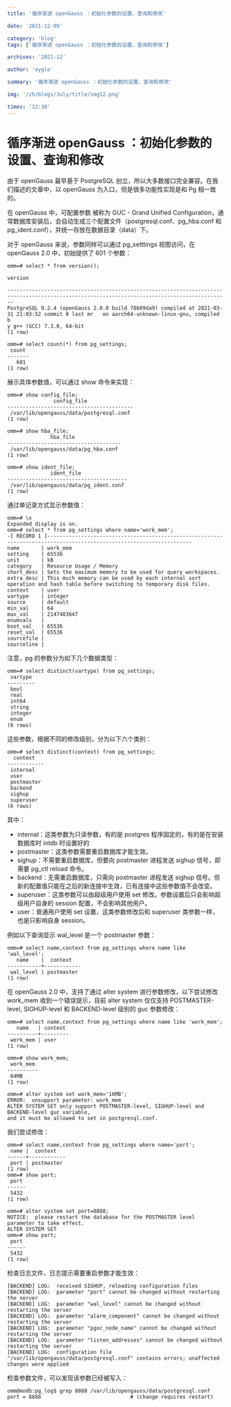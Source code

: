 ```yaml
---
title: '循序渐进 openGauss ：初始化参数的设置、查询和修改'

date: '2021-12-09'

category: 'blog'
tags: ['循序渐进 openGauss ：初始化参数的设置、查询和修改']

archives: '2021-12'

author: 'eygle'

summary: '循序渐进 openGauss ：初始化参数的设置、查询和修改'

img: '/zh/blogs/July/title/img12.png'

times: '12:30'
---
```


# 循序渐进 openGauss ：初始化参数的设置、查询和修改<a name="ZH-CN_TOPIC_0000001187373546"></a>

由于 openGauss 最早基于 PostgreSQL 创立，所以大多数接口完全兼容。在我们描述的文章中，以 openGauss 为入口，但是很多功能性实现是和 Pg 相一致的。

在 openGauss 中，可配置参数 被称为 GUC - Grand Unified Configuration，通常数据库安装后，会自动生成三个配置文件（postgresql.conf、pg_hba.conf 和 pg_ident.conf），并统一存放在数据目录（data）下。

对于 openGauss 来说，参数同样可以通过 pg_setttings 视图访问，在 openGauss 2.0 中，初始提供了 601 个参数：

```
omm=# select * from version();
                                                                                version

----------------------------------------------------------------------------------------------------------------------------------------------
PostgreSQL 9.2.4 (openGauss 2.0.0 build 78689da9) compiled at 2021-03-31 21:03:52 commit 0 last mr   on aarch64-unknown-linux-gnu, compiled b
y g++ (GCC) 7.3.0, 64-bit
(1 row)

omm=# select count(*) from pg_settings;
 count
-------
   601
(1 row)
```

展示具体参数值，可以通过 show 命令来实现：

```
omm=# show config_file;
               config_file
-----------------------------------------
 /var/lib/opengauss/data/postgresql.conf
(1 row)

omm=# show hba_file;
              hba_file
-------------------------------------
 /var/lib/opengauss/data/pg_hba.conf
(1 row)

omm=# show ident_file;
              ident_file
---------------------------------------
 /var/lib/opengauss/data/pg_ident.conf
(1 row)
```

通过单记录方式显示参数值：

```
omm=# \x
Expanded display is on.
omm=# select * from pg_settings where name='work_mem';
-[ RECORD 1 ]---------------------------------------------------------------------------------------------------------------------
name       | work_mem
setting    | 65536
unit       | kB
category   | Resource Usage / Memory
short_desc | Sets the maximum memory to be used for query workspaces.
extra_desc | This much memory can be used by each internal sort operation and hash table before switching to temporary disk files.
context    | user
vartype    | integer
source     | default
min_val    | 64
max_val    | 2147483647
enumvals   |
boot_val   | 65536
reset_val  | 65536
sourcefile |
sourceline |
```

注意，pg 的参数分为如下几个数据类型：

```
omm=# select distinct(vartype) from pg_settings;
 vartype
---------
 bool
 real
 int64
 string
 integer
 enum
(6 rows)
```

这些参数，根据不同的修改级别，分为以下六个类别：

```
omm=# select distinct(context) from pg_settings;
  context
------------
 internal
 user
 postmaster
 backend
 sighup
 superuser
(6 rows)
```

其中：

- internal：这类参数为只读参数，有的是 postgres 程序固定的，有的是在安装数据库时 intdb 时设置好的
- postmaster：这类参数需要重启数据库才能生效。
- sighup：不需要重启数据库，但要向 postmaster 进程发送 sighup 信号，即需要 pg_ctl reload 命令。
- backend：无需重启数据库，只需向 postmaster 进程发送 sighup 信号。但新的配置值只能在之后的新连接中生效，已有连接中这些参数值不会改变。
- superuser：这类参数可以由超级用户使用 set 修改。参数设置后只会影响超级用户自身的 session 配置，不会影响其他用户。
- user：普通用户使用 set 设置，这类参数修改后和 superuser 类参数一样，也是只影响自身 session。

例如以下查询显示 wal_level 是一个 postmaster 参数：

```
omm=# select name,context from pg_settings where name like 'wal_level';
   name    |  context
-----------+------------
 wal_level | postmaster
(1 row)
```

在 openGauss 2.0 中，支持了通过 alter system 进行参数修改，以下尝试修改 work_mem 收到一个错误提示，目前 alter system 仅仅支持 POSTMASTER-level, SIGHUP-level 和 BACKEND-level 级别的 guc 参数修改：

```
omm=# select name,context from pg_settings where name like 'work_mem';
   name   | context
----------+---------
 work_mem | user
(1 row)

omm=# show work_mem;
 work_mem
----------
 64MB
(1 row)
```

```
omm=# alter system set work_mem='16MB';
ERROR:  unsupport parameter: work_mem
ALTER SYSTEM SET only support POSTMASTER-level, SIGHUP-level and BACKEND-level guc variable,
and it must be allowed to set in postgresql.conf.
```

我们尝试修改：

```
omm=# select name,context from pg_settings where name='port';
 name |  context
------+------------
 port | postmaster
(1 row)
omm=# show port;
 port
------
 5432
(1 row)

omm=# alter system set port=8888;
NOTICE:  please restart the database for the POSTMASTER level parameter to take effect.
ALTER SYSTEM SET
omm=# show port;
 port
------
 5432
(1 row)
```

检查日志文件，日志提示需要重启参数才能生效：

```
[BACKEND] LOG:  received SIGHUP, reloading configuration files
[BACKEND] LOG:  parameter "port" cannot be changed without restarting the server
[BACKEND] LOG:  parameter "wal_level" cannot be changed without restarting the server
[BACKEND] LOG:  parameter "alarm_component" cannot be changed without restarting the server
[BACKEND] LOG:  parameter "pgxc_node_name" cannot be changed without restarting the server
[BACKEND] LOG:  parameter "listen_addresses" cannot be changed without restarting the server
[BACKEND] LOG:  configuration file "/var/lib/opengauss/data/postgresql.conf" contains errors; unaffected changes were applied
```

检查参数文件，可以发现该参数已经被写入：

```
omm@modb:pg_log$ grep 8888 /var/lib/opengauss/data/postgresql.conf
port = 8888                             # (change requires restart)
```
